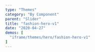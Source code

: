 ```yaml
---
type: "Themes"
category: "By Component"
parent: "Slider"
title: "fashion-hero-v1"
date: "2020-04-27"
demos: [
  "iframe/themes/hero/fashion-hero-v1"
]
---
```

